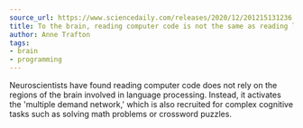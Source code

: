 ```yaml
---
source_url: https://www.sciencedaily.com/releases/2020/12/201215131236.htm
title: To the brain, reading computer code is not the same as reading language
author: Anne Trafton
tags:
- brain
- programming
---
```

Neuroscientists have found reading computer code does not rely on the regions of the brain involved in language processing. Instead, it activates the 'multiple demand network,' which is also recruited for complex cognitive tasks such as solving math problems or crossword puzzles.
